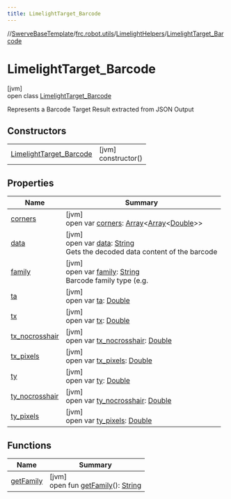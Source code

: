 ```yaml
---
title: LimelightTarget_Barcode
---
```

//[SwerveBaseTemplate](../../../../index.html)/[frc.robot.utils](../../index.html)/[LimelightHelpers](../index.html)/[LimelightTarget_Barcode](index.html)



# LimelightTarget_Barcode



[jvm]\
open class [LimelightTarget_Barcode](index.html)

Represents a Barcode Target Result extracted from JSON Output



## Constructors


| | |
|---|---|
| [LimelightTarget_Barcode](-limelight-target_-barcode.html) | [jvm]<br>constructor() |


## Properties


| Name | Summary |
|---|---|
| [corners](corners.html) | [jvm]<br>open var [corners](corners.html): [Array](https://kotlinlang.org/api/latest/jvm/stdlib/kotlin/-array/index.html)&lt;[Array](https://kotlinlang.org/api/latest/jvm/stdlib/kotlin/-array/index.html)&lt;[Double](https://kotlinlang.org/api/latest/jvm/stdlib/kotlin/-double/index.html)&gt;&gt; |
| [data](data.html) | [jvm]<br>open var [data](data.html): [String](https://docs.oracle.com/javase/8/docs/api/java/lang/String.html)<br>Gets the decoded data content of the barcode |
| [family](family.html) | [jvm]<br>open var [family](family.html): [String](https://docs.oracle.com/javase/8/docs/api/java/lang/String.html)<br>Barcode family type (e.g. |
| [ta](ta.html) | [jvm]<br>open var [ta](ta.html): [Double](https://kotlinlang.org/api/latest/jvm/stdlib/kotlin/-double/index.html) |
| [tx](tx.html) | [jvm]<br>open var [tx](tx.html): [Double](https://kotlinlang.org/api/latest/jvm/stdlib/kotlin/-double/index.html) |
| [tx_nocrosshair](tx_nocrosshair.html) | [jvm]<br>open var [tx_nocrosshair](tx_nocrosshair.html): [Double](https://kotlinlang.org/api/latest/jvm/stdlib/kotlin/-double/index.html) |
| [tx_pixels](tx_pixels.html) | [jvm]<br>open var [tx_pixels](tx_pixels.html): [Double](https://kotlinlang.org/api/latest/jvm/stdlib/kotlin/-double/index.html) |
| [ty](ty.html) | [jvm]<br>open var [ty](ty.html): [Double](https://kotlinlang.org/api/latest/jvm/stdlib/kotlin/-double/index.html) |
| [ty_nocrosshair](ty_nocrosshair.html) | [jvm]<br>open var [ty_nocrosshair](ty_nocrosshair.html): [Double](https://kotlinlang.org/api/latest/jvm/stdlib/kotlin/-double/index.html) |
| [ty_pixels](ty_pixels.html) | [jvm]<br>open var [ty_pixels](ty_pixels.html): [Double](https://kotlinlang.org/api/latest/jvm/stdlib/kotlin/-double/index.html) |


## Functions


| Name | Summary |
|---|---|
| [getFamily](get-family.html) | [jvm]<br>open fun [getFamily](get-family.html)(): [String](https://docs.oracle.com/javase/8/docs/api/java/lang/String.html) |

